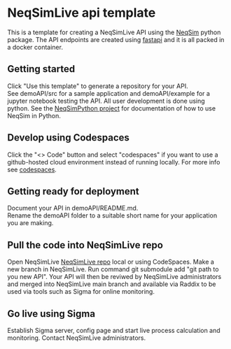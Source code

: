 # NeqSimLive api template
This is a template for creating a NeqSimLive API using the [NeqSim](https://pypi.org/project/neqsim/) python package. The API endpoints are created using [fastapi](https://pypi.org/project/fastapi/) and it is all packed in a docker container.


## Getting started
Click "Use this template" to generate a repository for your API.  
See demoAPI/src for a sample application and demoAPI/example for a jupyter notebook testing the API. All user development is done using python. See the [NeqSimPython project](https://github.com/equinor/neqsimpython) for documentation of how to use NeqSim in Python. 


## Develop using Codespaces
Click the "<> Code" button and select "codespaces" if you want to use a github-hosted cloud environment instead of running locally. For more info see [codespaces](https://github.com/features/codespaces).


## Getting ready for deployment
Document your API in demoAPI/README.md.  
Rename the demoAPI folder to a suitable short name for your application you are making.

## Pull the code into NeqSimLive repo 
Open NeqSimLive [NeqSimLive repo](https://github.com/equinor/NeqSimLive) local or using CodeSpaces. Make a new branch in NeqSimLive. Run command git submodule add "git path to you new API". Your API will then be reviwed by NeqSimLive administrators and merged into NeqSimLive main branch and available via Raddix to be used via tools such as Sigma for online monitoring.

## Go live using Sigma
Establish Sigma server, config page and start live process calculation and monitoring.
Contact NeqSimLive administrators.


